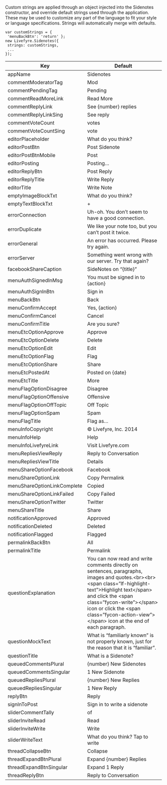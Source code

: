 ---
---

<a id="section_bbp_g3y_ty"></a>

Custom strings are applied through an object injected into the Sidenotes constructor, and override default strings used through the application. These may be used to customize any part of the language to fit your style or language specifications. Strings will automatically merge with defaults.

```
var customStrings = { 
 'menuBackBtn': 'return' }; 
new Livefyre.Sidenotes({ 
 strings: customStrings, 
 ... 
});
```
<table id="table_j4j_15v_sy"> 
 <tgroup cols="2"> 
  <colspec colnum="1" colname="col1" /> 
  <colspec colnum="2" colname="col2" /> 
  <thead> 
   <tr> 
    <th class="entry"> Key </th> 
    <th class="entry"> Default </th> 
   </tr> 
  </thead> 
  <tbody> 
   <tr> 
    <td> <span class="codeph"> appName </span> </td> 
    <td> Sidenotes </td> 
   </tr> 
   <tr> 
    <td> <span class="codeph"> commentModeratorTag </span> </td> 
    <td> Mod </td> 
   </tr> 
   <tr> 
    <td> <span class="codeph"> commentPendingTag </span> </td> 
    <td> Pending </td> 
   </tr> 
   <tr> 
    <td> <span class="codeph"> commentReadMoreLink </span> </td> 
    <td> Read More </td> 
   </tr> 
   <tr> 
    <td> <span class="codeph"> commentReplyLink </span> </td> 
    <td> See {number} replies </td> 
   </tr> 
   <tr> 
    <td> <span class="codeph"> commentReplyLinkSing </span> </td> 
    <td> See reply </td> 
   </tr> 
   <tr> 
    <td> <span class="codeph"> commentVoteCount </span> </td> 
    <td> votes </td> 
   </tr> 
   <tr> 
    <td> <span class="codeph"> commentVoteCountSing </span> </td> 
    <td> vote </td> 
   </tr> 
   <tr> 
    <td> <span class="codeph"> editorPlaceholder </span> </td> 
    <td> What do you think? </td> 
   </tr> 
   <tr> 
    <td> <span class="codeph"> editorPostBtn </span> </td> 
    <td> Post Sidenote </td> 
   </tr> 
   <tr> 
    <td> <span class="codeph"> editorPostBtnMobile </span> </td> 
    <td> Post </td> 
   </tr> 
   <tr> 
    <td> <span class="codeph"> editorPosting </span> </td> 
    <td> Posting… </td> 
   </tr> 
   <tr> 
    <td> <span class="codeph"> editorReplyBtn </span> </td> 
    <td> Post Reply </td> 
   </tr> 
   <tr> 
    <td> <span class="codeph"> editorReplyTitle </span> </td> 
    <td> Write Reply </td> 
   </tr> 
   <tr> 
    <td> <span class="codeph"> editorTitle </span> </td> 
    <td> Write Note </td> 
   </tr> 
   <tr> 
    <td> <span class="codeph"> emptyImageBlockTxt </span> </td> 
    <td> What do you think? </td> 
   </tr> 
   <tr> 
    <td> <span class="codeph"> emptyTextBlockTxt </span> </td> 
    <td> + </td> 
   </tr> 
   <tr> 
    <td> <span class="codeph"> errorConnection </span> </td> 
    <td> Uh-oh. You don’t seem to have a good connection. </td> 
   </tr> 
   <tr> 
    <td> <span class="codeph"> errorDuplicate </span> </td> 
    <td> We like your note too, but you can’t post it twice. </td> 
   </tr> 
   <tr> 
    <td> <span class="codeph"> errorGeneral </span> </td> 
    <td> An error has occurred. Please try again. </td> 
   </tr> 
   <tr> 
    <td> <span class="codeph"> errorServer </span> </td> 
    <td> Something went wrong with our server. Try that again? </td> 
   </tr> 
   <tr> 
    <td> <span class="codeph"> facebookShareCaption </span> </td> 
    <td> SideNotes on “{title}” </td> 
   </tr> 
   <tr> 
    <td> <span class="codeph"> menuAuthSignedInMsg </span> </td> 
    <td> You must be signed in to {action} </td> 
   </tr> 
   <tr> 
    <td> <span class="codeph"> menuAuthSignInBtn </span> </td> 
    <td> Sign in </td> 
   </tr> 
   <tr> 
    <td> <span class="codeph"> menuBackBtn </span> </td> 
    <td> Back </td> 
   </tr> 
   <tr> 
    <td> <span class="codeph"> menuConfirmAccept </span> </td> 
    <td> Yes, {action} </td> 
   </tr> 
   <tr> 
    <td> <span class="codeph"> menuConfirmCancel </span> </td> 
    <td> Cancel </td> 
   </tr> 
   <tr> 
    <td> <span class="codeph"> menuConfirmTitle </span> </td> 
    <td> Are you sure? </td> 
   </tr> 
   <tr> 
    <td> <span class="codeph"> menuEtcOptionApprove </span> </td> 
    <td> Approve </td> 
   </tr> 
   <tr> 
    <td> <span class="codeph"> menuEtcOptionDelete </span> </td> 
    <td> Delete </td> 
   </tr> 
   <tr> 
    <td> <span class="codeph"> menuEtcOptionEdit </span> </td> 
    <td> Edit </td> 
   </tr> 
   <tr> 
    <td> <span class="codeph"> menuEtcOptionFlag </span> </td> 
    <td> Flag </td> 
   </tr> 
   <tr> 
    <td> <span class="codeph"> menuEtcOptionShare </span> </td> 
    <td> Share </td> 
   </tr> 
   <tr> 
    <td> <span class="codeph"> menuEtcPostedAt </span> </td> 
    <td> Posted on {date} </td> 
   </tr> 
   <tr> 
    <td> <span class="codeph"> menuEtcTitle </span> </td> 
    <td> More </td> 
   </tr> 
   <tr> 
    <td> <span class="codeph"> menuFlagOptionDisagree </span> </td> 
    <td> Disagree </td> 
   </tr> 
   <tr> 
    <td> <span class="codeph"> menuFlagOptionOffensive </span> </td> 
    <td> Offensive </td> 
   </tr> 
   <tr> 
    <td> <span class="codeph"> menuFlagOptionOffTopic </span> </td> 
    <td> Off Topic </td> 
   </tr> 
   <tr> 
    <td> <span class="codeph"> menuFlagOptionSpam </span> </td> 
    <td> Spam </td> 
   </tr> 
   <tr> 
    <td> <span class="codeph"> menuFlagTitle </span> </td> 
    <td> Flag as… </td> 
   </tr> 
   <tr> 
    <td> <span class="codeph"> menuInfoCopyright </span> </td> 
    <td> © Livefyre, Inc. 2014 </td> 
   </tr> 
   <tr> 
    <td> <span class="codeph"> menuInfoHelp </span> </td> 
    <td> Help </td> 
   </tr> 
   <tr> 
    <td> <span class="codeph"> menuInfoLivefyreLink </span> </td> 
    <td> Visit Livefyre.com </td> 
   </tr> 
   <tr> 
    <td> <span class="codeph"> menuRepliesViewReply </span> </td> 
    <td> Reply to Conversation </td> 
   </tr> 
   <tr> 
    <td> <span class="codeph"> menuRepliesViewTitle </span> </td> 
    <td> Details </td> 
   </tr> 
   <tr> 
    <td> <span class="codeph"> menuShareOptionFacebook </span> </td> 
    <td> Facebook </td> 
   </tr> 
   <tr> 
    <td> <span class="codeph"> menuShareOptionLink </span> </td> 
    <td> Copy Permalink </td> 
   </tr> 
   <tr> 
    <td> <span class="codeph"> menuShareOptionLinkComplete </span> </td> 
    <td> Copied </td> 
   </tr> 
   <tr> 
    <td> <span class="codeph"> menuShareOptionLinkFailed </span> </td> 
    <td> Copy Failed </td> 
   </tr> 
   <tr> 
    <td> <span class="codeph"> menuShareOptionTwitter </span> </td> 
    <td> Twitter </td> 
   </tr> 
   <tr> 
    <td> <span class="codeph"> menuShareTitle </span> </td> 
    <td> Share </td> 
   </tr> 
   <tr> 
    <td> <span class="codeph"> notificationApproved </span> </td> 
    <td> Approved </td> 
   </tr> 
   <tr> 
    <td> <span class="codeph"> notificationDeleted </span> </td> 
    <td> Deleted </td> 
   </tr> 
   <tr> 
    <td> <span class="codeph"> notificationFlagged </span> </td> 
    <td> Flagged </td> 
   </tr> 
   <tr> 
    <td> <span class="codeph"> permalinkBackBtn </span> </td> 
    <td> All </td> 
   </tr> 
   <tr> 
    <td> <span class="codeph"> permalinkTitle </span> </td> 
    <td> Permalink </td> 
   </tr> 
   <tr> 
    <td> <span class="codeph"> questionExplanation </span> </td> 
    <td> You can now read and write comments directly on sentences, paragraphs, images and quotes.&lt;br&gt;&lt;br&gt;&lt;span class=”lf-highlight-text”&gt;Highlight text&lt;/span&gt; and click the &lt;span class=”fycon-write”&gt;&lt;/span&gt; icon or click the &lt;span class=”fycon-action-view”&gt;&lt;/span&gt; icon at the end of each paragraph. </td> 
   </tr> 
   <tr> 
    <td> <span class="codeph"> questionMockText </span> </td> 
    <td> What is “familiarly known” is not properly known, just for the reason that it is “familiar”. </td> 
   </tr> 
   <tr> 
    <td> <span class="codeph"> questionTitle </span> </td> 
    <td> What is a Sidenote? </td> 
   </tr> 
   <tr> 
    <td> <span class="codeph"> queuedCommentsPlural </span> </td> 
    <td> {number} New Sidenotes </td> 
   </tr> 
   <tr> 
    <td> <span class="codeph"> queuedCommentsSingular </span> </td> 
    <td> 1 New Sidenote </td> 
   </tr> 
   <tr> 
    <td> <span class="codeph"> queuedRepliesPlural </span> </td> 
    <td> {number} New Replies </td> 
   </tr> 
   <tr> 
    <td> <span class="codeph"> queuedRepliesSingular </span> </td> 
    <td> 1 New Reply </td> 
   </tr> 
   <tr> 
    <td> <span class="codeph"> replyBtn </span> </td> 
    <td> Reply </td> 
   </tr> 
   <tr> 
    <td> <span class="codeph"> signInToPost </span> </td> 
    <td> Sign in to write a sidenote </td> 
   </tr> 
   <tr> 
    <td> <span class="codeph"> sliderCommentTally </span> </td> 
    <td> of </td> 
   </tr> 
   <tr> 
    <td> <span class="codeph"> sliderInviteRead </span> </td> 
    <td> Read </td> 
   </tr> 
   <tr> 
    <td> <span class="codeph"> sliderInviteWrite </span> </td> 
    <td> Write </td> 
   </tr> 
   <tr> 
    <td> <span class="codeph"> sliderWriteText </span> </td> 
    <td> What do you think? Tap to write </td> 
   </tr> 
   <tr> 
    <td> <span class="codeph"> threadCollapseBtn </span> </td> 
    <td> Collapse </td> 
   </tr> 
   <tr> 
    <td> <span class="codeph"> threadExpandBtnPlural </span> </td> 
    <td> Expand {number} Replies </td> 
   </tr> 
   <tr> 
    <td> <span class="codeph"> threadExpandBtnSingular </span> </td> 
    <td> Expand 1 Reply </td> 
   </tr> 
   <tr> 
    <td> <span class="codeph"> threadReplyBtn </span> </td> 
    <td> Reply to Conversation </td> 
   </tr> 
  </tbody> 
 </tgroup> 
</table>

